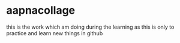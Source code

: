 # aapnacollage
this is the  work  which am doing  during the learning as  this is only  to practice  and learn new things in github
